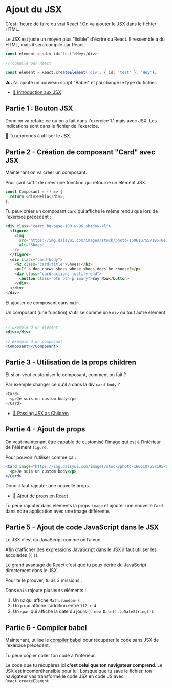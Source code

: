 # Ajout du JSX

C'est l'heure de faire du vrai React ! On va ajouter le JSX dans le fichier HTML.

Le JSX est juste un moyen plus "lisible" d'écrire du React. Il ressemble
a du HTML, mais il sera compilé par React.

```js
const element = <div id="test">Hey</div>;

// compilé par React

const element = React.createElement('div', { id: 'test' }, 'Hey');
```

⚠️ J'ai ajouté un nouveau script "Babel" et j'ai changé le type du fichier.

- [📖 Introduction aux JSX](https://react.dev/learn/writing-markup-with-jsx)

## Partie 1 : Bouton JSX

Donc on va refaire ce qu'on a fait dans l'exercice 1.1 mais avec JSX.
Les indications sont dans le fichier de l'exercice.

💌 Tu apprends à utiliser le JSX.

## Partie 2 - Création de composant "Card" avec JSX

Maintenant on va créer un composant.

Pour ça il suffit de créer une fonction qui retourne un élément JSX.

```js
const Composant = () => {
  return <div>Hello</div>;
};
```

Tu peux créer un composant `Card` qui affiche le même rendu que lors de l'exercice précédent :

```html
<div class="ca<rd bg-base-100 w-96 shadow-xl">
  <figure>
    <img
      src="https://img.daisyui.com/images/stock/photo-1606107557195-0e29a4b5b4aa.jpg"
      alt="Shoes"
    />
  </figure>
  <div class="card-body">
    <h2 class="card-title">Shoes!</h2>
    <p>If a dog chews shoes whose shoes does he choose?</p>
    <div class="card-actions justify-end">
      <button class="btn btn-primary">Buy Now</button>
    </div>
  </div>
</div>
```

Et ajouter ce composant dans `main`.

Un composant (une function) s'utilise comme une `div` ou tout autre élément :

```jsx
// Exemple d'un élément
<div></div>

// Exemple d'un composant
<Composant></Composant>
```

## Partie 3 - Utilisation de la props children

Et si on veut customiser le composant, comment on fait ?

Par exemple changer ce qu'il a dans la div `card-body` ?

```js
<Card>
  <p>Je suis un custom body</p>
</Card>
```

- [📖 Passing JSX as Children](https://react.dev/learn/passing-props-to-a-component#passing-jsx-as-children)

## Partie 4 - Ajout de props

On veut maintenant être capable de customisé l'image qui est à l'intérieur de l'élément `figure`.

Pour pouvoir l'utiliser comme ça :

```jsx
<Card image="https://img.daisyui.com/images/stock/photo-1606107557195-0e29a4b5b4aa.jpg">
  <p>Je suis un custom body</p>
</Card>
```

Donc il faut rajouter une nouvelle props.

- [📖 Ajout de props en React](https://react.dev/learn/passing-props-to-a-component)

Tu peux rajouter dans éléments la props `image` et ajouter une nouvelle `Card` dans notre application avec une image différente.

## Partie 5 - Ajout de code JavaScript dans le JSX

Le JSX c'est du JavaScript comme on l’a vue.

Afin d'afficher des expressions JavaScript dans le JSX il faut utiliser
les accolades (`{` `}`).

Le grand avantage de React c'est que tu peux écrire du JavaScript directement
dans le JSX.

Pour te le prouver, tu as 3 missions :

Dans `main` rajoute plusieurs éléments :

1. Un `h2` qui affiche `Math.random()`.
2. Un `p` qui affiche l'addition entre `112 + 4`.
3. Un `span` qui affiche la date du jours (💡 `new Date().toDateString()`).

## Partie 6 - Compiler babel

Maintenant, utilise le [compiler babel](https://babeljs.io/repl/) pour récupérer
le code sans JSX de l'exercice précédent.

Tu peux copier coller ton code à l'intérieur.

Le code que tu récupères ici **c'est celui que ton navigateur comprend**. Le JSX est
incompréhensible pour lui. Lorsque que tu save le fichier, ton navigateur vas
transformé le code JSX en code JS avec `React.createElement.`
